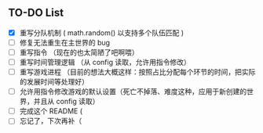 ## TO-DO List
- [x] 重写分队机制 ( math.random() 以支持多个队伍匹配 )
- [ ] 修复无法重生在主世界的 bug
- [ ] 重写指令 （现在的也太简陋了吧啊喂）
- [ ] 重写时间管理逻辑 （从 config 读取，允许用指令修改）
- [ ] 重写游戏进程 （目前的想法大概这样：按照占比分配每个环节的时间，把实际的发展时间等处理好）
- [ ] 允许用指令修改游戏的默认设置（死亡不掉落、难度这种，应用于新创建的世界，并且从 config 读取）
- [ ] 完成这个 README (
- [ ] 忘记了，下次再补（
